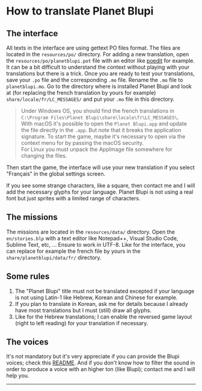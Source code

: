 # How to translate Planet Blupi

## The interface

All texts in the interface are using gettext PO files format. The files are
located in the `resources/po/` directory. For adding a new translation, open
the `resources/po/planetblupi.pot` file with an editor like [poedit][1] for
example. It can be a bit difficult to understand the context without playing
with your translations but there is a trick. Once you are ready to test your
translations, save your `.po` file and the corresponding `.mo` file. Rename
the `.mo` file to `planetblupi.mo`. Go to the directory where is installed
Planet Blupi and look at (for replacing the french translation by yours for
example) `share/locale/fr/LC_MESSAGES/` and put your `.mo` file in this
directory.

> Under Windows OS, you should find the french translations in
> `C:\Program Files\Planet Blupi\share\locale\fr\LC_MESSAGES\`.  
> With macOS it's possible to open the `Planet Blupi.app` and update the
> file directly in the `.app`. But note that it breaks the application
> signature. To start the game, maybe it's necessary to open via the
> context menu for by passing the macOS security.  
> For Linux you must unpack the AppImage file somewhere for changing the
> files.

Then start the game, the interface will use your new translation if you select
"Français" in the global settings screen.

If you see some strange characters, like a square, then contact me and I will
add the necessary glyphs for your language. Planet Blupi is not using a real
font but just sprites with a limited range of characters.

## The missions

The missions are located in the `resources/data/` directory. Open the
`en/stories.blp` with a text editor like Notepad++, Visual Studio Code,
Sublime Text, etc, ... Ensure to work in UTF-8. Like for the interface,
you can replace for example the french file by yours in the
`share/planetblupi/data/fr/` directory.

## Some rules

1. The "Planet Blupi" title must not be translated excepted if your language is
   not using Latin-1 like Hebrew, Korean and Chinese for example.
2. If you plan to translate in Korean, ask me for details because I already
   have most translations but I must (still) draw all glyphs.
3. Like for the Hebrew translations; I can enable the reversed game layout
   (right to left reading) for your translation if necessary.

## The voices

It's not mandatory but it's very appreciate if you can provide the Blupi
voices; check this [README][2]. And if you don't know how to filter the sound
in order to produce a voice with an higher ton (like Blupi); contact me and
I will help you.

---

[1]: https://poedit.net/
[2]: README.voices.md
